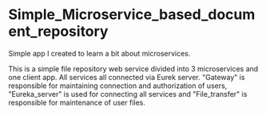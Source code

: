 # Simple_Microservice_based_document_repository
Simple app I created to learn a bit about microservices. 

This is a simple file repository web service divided into 3 microservices and one client app. All services all connected via Eurek server. 
"Gateway" is responsible for maintaining connection and authorization of users, "Eureka_server" is used for connecting all services and "File_transfer" is responsible for maintenance of user files.
